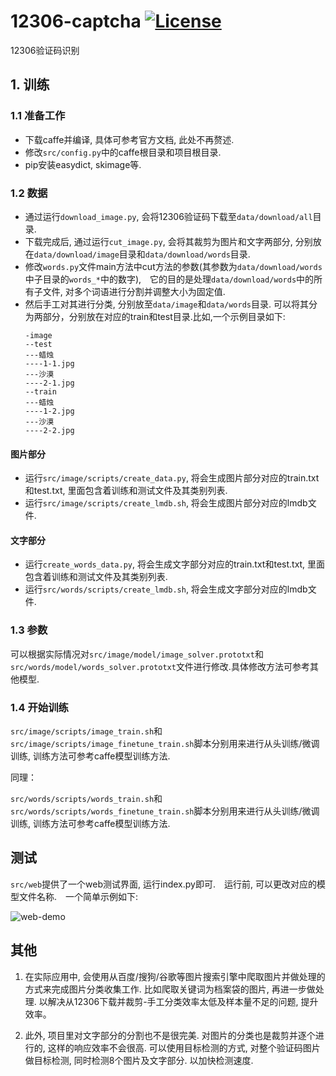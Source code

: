 # 12306-captcha [![License](https://img.shields.io/badge/license-Apache%202-blue.svg)](LICENSE)

12306验证码识别

## 1. 训练

### 1.1 准备工作

* 下载caffe并编译, 具体可参考官方文档, 此处不再赘述.
* 修改`src/config.py`中的caffe根目录和项目根目录.
* pip安装easydict, skimage等.

### 1.2 数据

* 通过运行`download_image.py`, 会将12306验证码下载至`data/download/all`目录.
* 下载完成后, 通过运行`cut_image.py`, 会将其裁剪为图片和文字两部分, 分别放在`data/download/image`目录和`data/download/words`目录.
* 修改`words.py`文件main方法中cut方法的参数(其参数为`data/download/words`中子目录的`words_*`中的数字),　它的目的是处理`data/download/words`中的所有子文件, 对多个词语进行分割并调整大小为固定值.
* 然后手工对其进行分类, 分别放至`data/image`和`data/words`目录. 可以将其分为两部分，分别放在对应的train和test目录.比如,一个示例目录如下:
  ```
  -image
  --test
  ---蜡烛
  ----1-1.jpg
  ---沙漠
  ----2-1.jpg
  --train
  ---蜡烛
  ----1-2.jpg
  ---沙漠
  ----2-2.jpg
  ```

#### 图片部分

* 运行`src/image/scripts/create_data.py`, 将会生成图片部分对应的train.txt和test.txt, 里面包含着训练和测试文件及其类别列表.
* 运行`src/image/scripts/create_lmdb.sh`, 将会生成图片部分对应的lmdb文件.

#### 文字部分

* 运行`create_words_data.py`, 将会生成文字部分对应的train.txt和test.txt, 里面包含着训练和测试文件及其类别列表.
* 运行`src/words/scripts/create_lmdb.sh`, 将会生成文字部分对应的lmdb文件.

### 1.3 参数
可以根据实际情况对`src/image/model/image_solver.prototxt`和`src/words/model/words_solver.prototxt`文件进行修改.具体修改方法可参考其他模型.

### 1.4 开始训练
`src/image/scripts/image_train.sh`和`src/image/scripts/image_finetune_train.sh`脚本分别用来进行从头训练/微调训练, 训练方法可参考caffe模型训练方法.

同理：

`src/words/scripts/words_train.sh`和`src/words/scripts/words_finetune_train.sh`脚本分别用来进行从头训练/微调训练, 训练方法可参考caffe模型训练方法.


## 测试
`src/web`提供了一个web测试界面, 运行index.py即可.　运行前, 可以更改对应的模型文件名称.　一个简单示例如下:

![web-demo](https://github.com/aaronshan/12306-captcha/blob/master/web-demo.png)

## 其他

1. 在实际应用中, 会使用从百度/搜狗/谷歌等图片搜索引擎中爬取图片并做处理的方式来完成图片分类收集工作. 比如爬取关键词为档案袋的图片, 再进一步做处理. 以解决从12306下载并裁剪-手工分类效率太低及样本量不足的问题, 提升效率。

2. 此外, 项目里对文字部分的分割也不是很完美. 对图片的分类也是裁剪并逐个进行的, 这样的响应效率不会很高. 可以使用目标检测的方式, 对整个验证码图片做目标检测, 同时检测8个图片及文字部分. 以加快检测速度.
